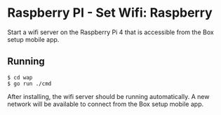 # Raspberry PI - Set Wifi: Raspberry

Start a wifi server on the Raspberry Pi 4 that is accessible from the Box setup mobile app.

## Running

```
$ cd wap
$ go run ./cmd
```
After installing, the wifi server should be running automatically.
A new network will be available to connect from the Box setup mobile app.